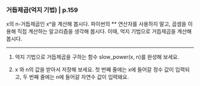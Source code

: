 ### 거듭제곱(억지 기법) | p.159
x의 n-거듭제곱인 xⁿ을 계산해 봅시다.
파이썬의 ** 연산자를 사용하지 말고, 곱셈을 이용해 직접 계산하는 알고리즘을 생각해 봅시다.
이때, 억지 기법으로 거듭제곱을 계산해 봅시다.

---

1. 억지 기법으로 거듭제곱을 구하는 함수 slow_power(x, n)를 완성해 보세요.

2. x 와 n의 값을 받아서 저장해 보세요. 첫 번째 줄에는 x에 들어갈 정수 값이 입력되고, 두 번째 줄에는 n에 들어갈 자연수 값이 입력돼요.